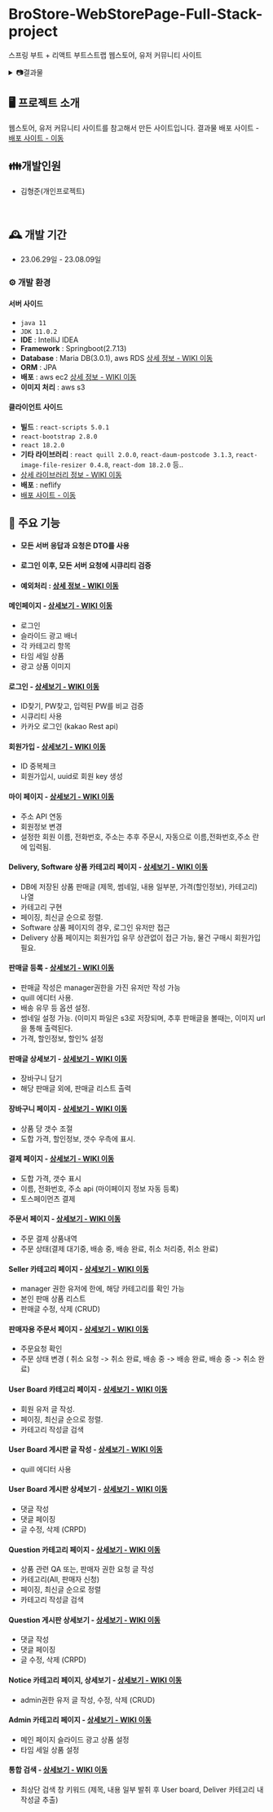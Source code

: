 # BroStore-WebStorePage-Full-Stack-project
스프링 부트 + 리액트 부트스트랩 웹스토어, 유저 커뮤니티 사이트

<details close>
<summary>📷결과물</summary>

<br>

## 유저 게시판


## 로그인


## 마이페이지


## 결제


## 판매자 페이지


## 판매자 신청


## 광고 설정





</details>



## 🖥️ 프로젝트 소개
웹스토어, 유저 커뮤니티 사이트를 참고해서 만든 사이트입니다.
결과물 배포 사이트 - <a href="https://web--bro-store.netlify.app/" > 배포 사이트 - 이동</a>

## 👪개발인원
- 김형준(개인프로젝트)

<br>


## 🕰️ 개발 기간
* 23.06.29일 - 23.08.09일

### ⚙️ 개발 환경

#### 서버 사이드
- `java 11`
- `JDK 11.0.2`
- **IDE** : IntelliJ IDEA
- **Framework** : Springboot(2.7.13)
- **Database** : Maria DB(3.0.1), aws RDS  <a href="https://github.com/gamjagogi/BroStore/wiki/%EB%8D%B0%EC%9D%B4%ED%84%B0%EB%B2%A0%EC%9D%B4%EC%8A%A4(RDS),-%EC%9D%B4%EB%AF%B8%EC%A7%80-%EC%B2%98%EB%A6%AC(S3)" >상세 정보 - WIKI 이동</a>
- **ORM** : JPA
- **배포** : aws ec2  <a href="https://github.com/gamjagogi/BroStore/wiki/%EB%B0%B0%ED%8F%AC-%EA%B3%BC%EC%A0%95(Deployment)" >상세 정보 - WIKI 이동</a>
- **이미지 처리** : aws s3


#### 클라이언트 사이드
- **빌드** : `react-scripts 5.0.1`
- `react-bootstrap 2.8.0`
- `react 18.2.0`
- **기타 라이브러리** : `react quill 2.0.0`, `react-daum-postcode 3.1.3`, `react-image-file-resizer 0.4.8`, `react-dom 18.2.0` 등..
- <a href="https://github.com/gamjagogi/BroStore/wiki/%EB%A6%AC%EC%95%A1%ED%8A%B8-%EB%9D%BC%EC%9D%B4%EB%B8%8C%EB%9F%AC%EB%A6%AC(Package.json)" >상세 라이브러리 정보 - WIKI 이동</a>
- **배포** : neflify
- <a href="https://web--bro-store.netlify.app/" > 배포 사이트 - 이동</a>

## 📌 주요 기능

- #### 모든 서버 응답과 요청은 DTO를 사용
- #### 로그인 이후, 모든 서버 요청에 시큐리티 검증
- #### 예외처리 : <a href="https://github.com/gamjagogi/BroStore/wiki/%EB%A1%9C%EA%B7%B8(Log)%EC%99%80-%EC%98%88%EC%99%B8-%EC%B2%98%EB%A6%AC-(Server-Exception)" >상세 정보 - WIKI 이동</a>  

#### 메인페이지  - <a href="" >상세보기 - WIKI 이동</a>
- 로그인
- 슬라이드 광고 배너
- 각 카테고리 항목
- 타임 세일 상품
- 광고 상품 이미지


#### 로그인 - <a href="https://github.com/gamjagogi/hjStore/wiki/%EC%A3%BC%EC%9A%94-%EA%B8%B0%EB%8A%A5-%EC%86%8C%EA%B0%9C(Login,Join)" >상세보기 - WIKI 이동</a>
- ID찾기, PW찾고, 입력된 PW를 비교 검증
- 시큐리티 사용
- 카카오 로그인 (kakao Rest api)


#### 회원가입 - <a href="https://github.com/gamjagogi/hjStore/wiki/%EC%A3%BC%EC%9A%94-%EA%B8%B0%EB%8A%A5-%EC%86%8C%EA%B0%9C(Login,Join)" >상세보기 - WIKI 이동</a>
- ID 중복체크
- 회원가입시, uuid로 회원 key 생성


#### 마이 페이지 - <a href="https://github.com/gamjagogi/hjStore/wiki/%EC%A3%BC%EC%9A%94-%EA%B8%B0%EB%8A%A5-%EC%86%8C%EA%B0%9C(MyPage)" >상세보기 - WIKI 이동</a>
- 주소 API 연동
- 회원정보 변경
- 설정한 회원 이름, 전화번호, 주소는 추후 주문시, 자동으로 이름,전화번호,주소 란에 입력됨.

#### Delivery, Software 상품 카테고리 페이지 - <a href="https://github.com/gamjagogi/hjStore/wiki/%EC%A3%BC%EC%9A%94-%EA%B8%B0%EB%8A%A5-%EC%86%8C%EA%B0%9C(Delivery-,-Software-Product)" >상세보기 - WIKI 이동</a>
- DB에 저장된 상품 판매글 (제목, 썸네일, 내용 일부분, 가격(할인정보), 카테고리) 나열
- 카테고리 구현
- 페이징, 최신글 순으로 정렬.
- Software 상품 페이지의 경우, 로그인 유저만 접근
- Delivery 상품 페이지는 회원가입 유무 상관없이 접근 가능, 물건 구매시 회원가입 필요.


#### 판매글 등록 - <a href="https://github.com/gamjagogi/hjStore/wiki/%EC%A3%BC%EC%9A%94-%EA%B8%B0%EB%8A%A5-%EC%86%8C%EA%B0%9C(Posting)" >상세보기 - WIKI 이동</a>
- 판매글 작성은 manager권한을 가진 유저만 작성 가능
- quill 에디터 사용.
- 배송 유무 등 옵션 설정.
- 썸네일 설정 가능. (이미지 파일은 s3로 저장되며, 추후 판매글을 볼때는, 이미지 url을 통해 출력된다.
- 가격, 할인정보, 할인% 설정


#### 판매글 상세보기 - <a href="https://github.com/gamjagogi/hjStore/wiki/%EC%A3%BC%EC%9A%94-%EA%B8%B0%EB%8A%A5-%EC%86%8C%EA%B0%9C(Detail)" >상세보기 - WIKI 이동</a>
- 장바구니 담기
- 해당 판매글 외에, 판매글 리스트 출력


#### 장바구니 페이지 - <a href="https://github.com/gamjagogi/hjStore/wiki/%EC%A3%BC%EC%9A%94-%EA%B8%B0%EB%8A%A5-%EC%86%8C%EA%B0%9C(Cart)" >상세보기 - WIKI 이동</a>
- 상품 당 갯수 조절
- 도합 가격, 할인정보, 갯수 우측에 표시.

#### 결제 페이지 - <a href="https://github.com/gamjagogi/hjStore/wiki/%EC%A3%BC%EC%9A%94-%EA%B8%B0%EB%8A%A5-%EC%86%8C%EA%B0%9C(Payments)" >상세보기 - WIKI 이동</a>
- 도합 가격, 갯수 표시
- 이름, 전화번호, 주소 api (마이페이지 정보 자동 등록)
- 토스페이먼츠 결제


#### 주문서 페이지 - <a href="https://github.com/gamjagogi/hjStore/wiki/%EC%A3%BC%EC%9A%94-%EA%B8%B0%EB%8A%A5-%EC%86%8C%EA%B0%9C(OrderSheet)" >상세보기 - WIKI 이동</a>
- 주문 결제 상품내역
- 주문 상태(결제 대기중, 배송 중, 배송 완료, 취소 처리중, 취소 완료)


#### Seller 카테고리 페이지 - <a href="https://github.com/gamjagogi/hjStore/wiki/%EC%A3%BC%EC%9A%94-%EA%B8%B0%EB%8A%A5-%EC%86%8C%EA%B0%9C(SellerPage)" >상세보기 - WIKI 이동</a>
- manager 권한 유저에 한에, 해당 카테고리를 확인 가능
- 본인 판매 상품 리스트
- 판매글 수정, 삭제 (CRUD)


#### 판매자용 주문서 페이지 - <a href="https://github.com/gamjagogi/hjStore/wiki/%EC%A3%BC%EC%9A%94-%EA%B8%B0%EB%8A%A5-%EC%86%8C%EA%B0%9C(OrderSheet)" >상세보기 - WIKI 이동</a>
- 주문요청 확인
- 주문 상태 변경 ( 취소 요청 -> 취소 완료, 배송 중 -> 배송 완료, 배송 중 -> 취소 완료)


#### User Board 카테고리 페이지 - <a href="https://github.com/gamjagogi/hjStore/wiki/%EC%A3%BC%EC%9A%94-%EA%B8%B0%EB%8A%A5-%EC%86%8C%EA%B0%9C(User-Board)" >상세보기 - WIKI 이동</a>
- 회원 유저 글 작성.
- 페이징, 최신글 순으로 정렬.
- 카테고리 작성글 검색


#### User Board 게시판 글 작성 - <a href="https://github.com/gamjagogi/hjStore/wiki/%EC%A3%BC%EC%9A%94-%EA%B8%B0%EB%8A%A5-%EC%86%8C%EA%B0%9C(User-Board)" >상세보기 - WIKI 이동</a>
- quill 에디터 사용

  
#### User Board 게시판 상세보기 - <a href="https://github.com/gamjagogi/hjStore/wiki/%EC%A3%BC%EC%9A%94-%EA%B8%B0%EB%8A%A5-%EC%86%8C%EA%B0%9C(User-Board)" >상세보기 - WIKI 이동</a>
- 댓글 작성
- 댓글 페이징
- 글 수정, 삭제 (CRPD)


#### Question 카테고리 페이지 - <a href="https://github.com/gamjagogi/hjStore/wiki/%EC%A3%BC%EC%9A%94-%EA%B8%B0%EB%8A%A5-%EC%86%8C%EA%B0%9C(Question)" >상세보기 - WIKI 이동</a>
- 상품 관련 QA 또는, 판매자 권한 요청 글 작성
- 카테고리(All, 판매자 신청)
- 페이징, 최신글 순으로 정렬
- 카테고리 작성글 검색


#### Question 게시판 상세보기 - <a href="https://github.com/gamjagogi/hjStore/wiki/%EC%A3%BC%EC%9A%94-%EA%B8%B0%EB%8A%A5-%EC%86%8C%EA%B0%9C(Question)" >상세보기 - WIKI 이동</a>
- 댓글 작성
- 댓글 페이징
- 글 수정, 삭제 (CRPD) 


#### Notice 카테고리 페이지, 상세보기 - <a href="" >상세보기 - WIKI 이동</a>
- admin권한 유저 글 작성, 수정, 삭제 (CRUD)


#### Admin 카테고리 페이지  - <a href="https://github.com/gamjagogi/hjStore/wiki/%EC%A3%BC%EC%9A%94-%EA%B8%B0%EB%8A%A5-%EC%86%8C%EA%B0%9C(Admin-Page)" >상세보기 - WIKI 이동</a>
- 메인 페이지 슬라이드 광고 상품 설정
- 타임 세일 상품 설정


#### 통합 검색  - <a href="https://github.com/gamjagogi/hjStore/wiki/%EC%A3%BC%EC%9A%94-%EA%B8%B0%EB%8A%A5-%EC%86%8C%EA%B0%9C(Search)" >상세보기 - WIKI 이동</a>
- 최상단 검색 창 키워드 (제목, 내용 일부 발취 후 User board, Deliver 카테고리 내 작성글 추출)
